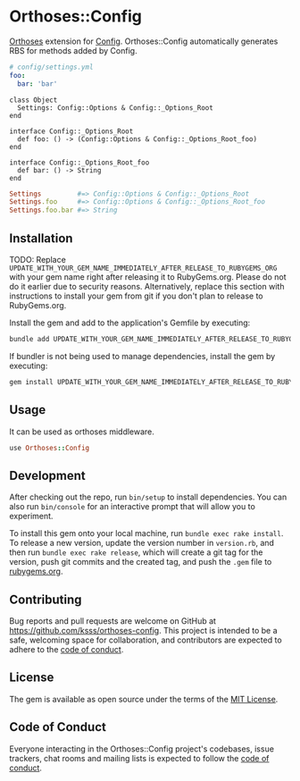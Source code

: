 # Orthoses::Config

[Orthoses](https://github.com/ksss/orthoses) extension for [Config](https://github.com/rubyconfig/config).
Orthoses::Config automatically generates RBS for methods added by Config.

```yml
# config/settings.yml
foo:
  bar: 'bar'
```

```rbs
class Object
  Settings: Config::Options & Config::_Options_Root
end

interface Config::_Options_Root
  def foo: () -> (Config::Options & Config::_Options_Root_foo)
end

interface Config::_Options_Root_foo
  def bar: () -> String
end
```

```rb
Settings         #=> Config::Options & Config::_Options_Root
Settings.foo     #=> Config::Options & Config::_Options_Root_foo
Settings.foo.bar #=> String
```

## Installation

TODO: Replace `UPDATE_WITH_YOUR_GEM_NAME_IMMEDIATELY_AFTER_RELEASE_TO_RUBYGEMS_ORG` with your gem name right after releasing it to RubyGems.org. Please do not do it earlier due to security reasons. Alternatively, replace this section with instructions to install your gem from git if you don't plan to release to RubyGems.org.

Install the gem and add to the application's Gemfile by executing:

```bash
bundle add UPDATE_WITH_YOUR_GEM_NAME_IMMEDIATELY_AFTER_RELEASE_TO_RUBYGEMS_ORG
```

If bundler is not being used to manage dependencies, install the gem by executing:

```bash
gem install UPDATE_WITH_YOUR_GEM_NAME_IMMEDIATELY_AFTER_RELEASE_TO_RUBYGEMS_ORG
```

## Usage

It can be used as orthoses middleware.

```rb
use Orthoses::Config
```

## Development

After checking out the repo, run `bin/setup` to install dependencies. You can also run `bin/console` for an interactive prompt that will allow you to experiment.

To install this gem onto your local machine, run `bundle exec rake install`. To release a new version, update the version number in `version.rb`, and then run `bundle exec rake release`, which will create a git tag for the version, push git commits and the created tag, and push the `.gem` file to [rubygems.org](https://rubygems.org).

## Contributing

Bug reports and pull requests are welcome on GitHub at https://github.com/ksss/orthoses-config. This project is intended to be a safe, welcoming space for collaboration, and contributors are expected to adhere to the [code of conduct](https://github.com/ksss/orthoses-config/blob/main/CODE_OF_CONDUCT.md).

## License

The gem is available as open source under the terms of the [MIT License](https://opensource.org/licenses/MIT).

## Code of Conduct

Everyone interacting in the Orthoses::Config project's codebases, issue trackers, chat rooms and mailing lists is expected to follow the [code of conduct](https://github.com/ksss/orthoses-config/blob/main/CODE_OF_CONDUCT.md).
